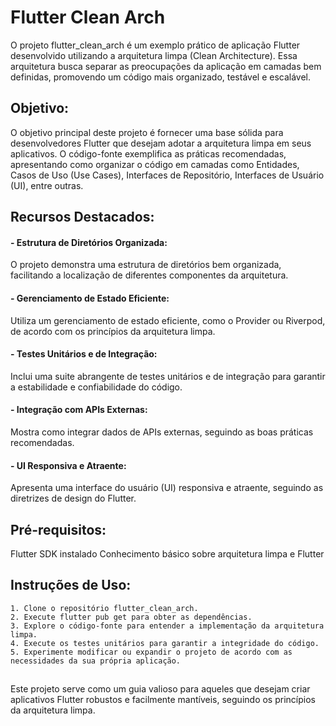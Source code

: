# Flutter Clean Arch
O projeto flutter_clean_arch é um exemplo prático de aplicação Flutter desenvolvido utilizando a arquitetura limpa (Clean Architecture). Essa arquitetura busca separar as preocupações da aplicação em camadas bem definidas, promovendo um código mais organizado, testável e escalável.

## Objetivo:
O objetivo principal deste projeto é fornecer uma base sólida para desenvolvedores Flutter que desejam adotar a arquitetura limpa em seus aplicativos. O código-fonte exemplifica as práticas recomendadas, apresentando como organizar o código em camadas como Entidades, Casos de Uso (Use Cases), Interfaces de Repositório, Interfaces de Usuário (UI), entre outras.

## Recursos Destacados:

#### - Estrutura de Diretórios Organizada:
O projeto demonstra uma estrutura de diretórios bem organizada, facilitando a localização de diferentes componentes da arquitetura.
#### - Gerenciamento de Estado Eficiente:
Utiliza um gerenciamento de estado eficiente, como o Provider ou Riverpod, de acordo com os princípios da arquitetura limpa.
#### - Testes Unitários e de Integração:
Inclui uma suite abrangente de testes unitários e de integração para garantir a estabilidade e confiabilidade do código.
#### - Integração com APIs Externas:
Mostra como integrar dados de APIs externas, seguindo as boas práticas recomendadas.
####  - UI Responsiva e Atraente:
Apresenta uma interface do usuário (UI) responsiva e atraente, seguindo as diretrizes de design do Flutter.

## Pré-requisitos:

Flutter SDK instalado
Conhecimento básico sobre arquitetura limpa e Flutter

## Instruções de Uso:

    1. Clone o repositório flutter_clean_arch.
    2. Execute flutter pub get para obter as dependências.
    3. Explore o código-fonte para entender a implementação da arquitetura limpa.
    4. Execute os testes unitários para garantir a integridade do código.
    5. Experimente modificar ou expandir o projeto de acordo com as necessidades da sua própria aplicação.

##
Este projeto serve como um guia valioso para aqueles que desejam criar aplicativos Flutter robustos e facilmente mantíveis, seguindo os princípios da arquitetura limpa.